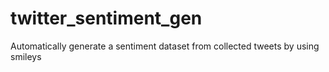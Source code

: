 # twitter_sentiment_gen
Automatically generate a sentiment dataset from collected tweets by using smileys
